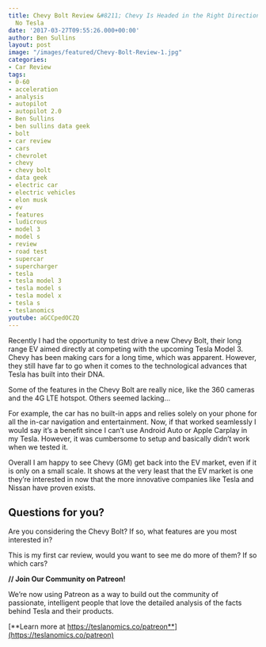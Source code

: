 ```yaml
---
title: Chevy Bolt Review &#8211; Chevy Is Headed in the Right Direction but It&#8217;s
  No Tesla
date: '2017-03-27T09:55:26.000+00:00'
author: Ben Sullins
layout: post
image: "/images/featured/Chevy-Bolt-Review-1.jpg"
categories:
- Car Review
tags:
- 0-60
- acceleration
- analysis
- autopilot
- autopilot 2.0
- Ben Sullins
- ben sullins data geek
- bolt
- car review
- cars
- chevrolet
- chevy
- chevy bolt
- data geek
- electric car
- electric vehicles
- elon musk
- ev
- features
- ludicrous
- model 3
- model s
- review
- road test
- supercar
- supercharger
- tesla
- tesla model 3
- tesla model s
- tesla model x
- tesla s
- teslanomics
youtube: aGCCpedOCZQ
---
```

Recently I had the opportunity to test drive a new Chevy Bolt, their long range EV aimed directly at competing with the upcoming Tesla Model 3. Chevy has been making cars for a long time, which was apparent. However, they still have far to go when it comes to the technological advances that Tesla has built into their DNA.

Some of the features in the Chevy Bolt are really nice, like the 360 cameras and the 4G LTE hotspot. Others seemed lacking&#8230;

For example, the car has no built-in apps and relies solely on your phone for all the in-car navigation and entertainment. Now, if that worked seamlessly I would say it&#8217;s a benefit since I can&#8217;t use Android Auto or Apple Carplay in my Tesla. However, it was cumbersome to setup and basically didn&#8217;t work when we tested it.

Overall I am happy to see Chevy (GM) get back into the EV market, even if it is only on a small scale. It shows at the very least that the EV market is one they&#8217;re interested in now that the more innovative companies like Tesla and Nissan have proven exists.

## Questions for you?

Are you considering the Chevy Bolt? If so, what features are you most interested in?

This is my first car review, would you want to see me do more of them? If so which cars?

**// Join Our Community on Patreon!**

We&#8217;re now using Patreon as a way to build out the community of passionate, intelligent people that love the detailed analysis of the facts behind Tesla and their products.

[**Learn more at https://teslanomics.co/patreon**](https://teslanomics.co/patreon)

&nbsp;
